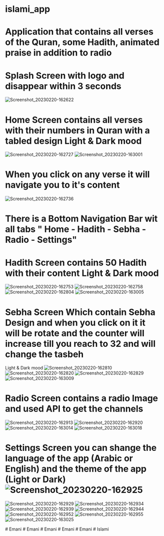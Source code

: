 # islami_app
# Application that contains all verses of the Quran, some Hadith, animated praise in addition to radio

# Splash Screen with logo and disappear within 3 seconds 
![Screenshot_20230220-162622](https://user-images.githubusercontent.com/74119717/220138870-714c509c-7dca-44b2-ab21-147f410d643f.jpg)
# Home Screen contains all verses with their numbers in Quran with a tabled design Light & Dark mood
![Screenshot_20230220-162727](https://user-images.githubusercontent.com/74119717/220139336-453dcb7d-469b-418e-a871-92541d05af3b.jpg)
![Screenshot_20230220-163001](https://user-images.githubusercontent.com/74119717/220139358-22ffa590-d0a8-4b5f-a3a9-a6ca43962f16.jpg)
# When you click on any verse it will navigate you to it's content
![Screenshot_20230220-162736](https://user-images.githubusercontent.com/74119717/220139786-33b2281b-025e-4009-9fe4-729889a5f854.jpg)
# There is a Bottom Navigation Bar wit all tabs " Home - Hadith - Sebha - Radio - Settings"
# Hadith Screen contains 50 Hadith with their content Light & Dark mood
![Screenshot_20230220-162753](https://user-images.githubusercontent.com/74119717/220140407-e417354e-2352-44a3-9c6a-2391d1408a45.jpg)
![Screenshot_20230220-162758](https://user-images.githubusercontent.com/74119717/220140433-ab02990a-9295-46ca-af87-acfe142f030d.jpg)
![Screenshot_20230220-162804](https://user-images.githubusercontent.com/74119717/220140454-6d2cf420-8e35-476f-98ca-c73a7eb13cb7.jpg)
![Screenshot_20230220-163005](https://user-images.githubusercontent.com/74119717/220140473-e250d06f-a92f-4e39-96c7-5db6d63d0cf1.jpg)
# Sebha Screen Which contain Sebha Design and when you click on it it will be rotate and the counter will increase till you reach to 32 and will change the tasbeh
Light & Dark mood
![Screenshot_20230220-162810](https://user-images.githubusercontent.com/74119717/220141181-1a93b23b-b91e-42c6-acbf-0449ebaffd00.jpg)
![Screenshot_20230220-162820](https://user-images.githubusercontent.com/74119717/220141189-7829353d-ce5f-4468-a1f3-8cca33c0ec25.jpg)
![Screenshot_20230220-162829](https://user-images.githubusercontent.com/74119717/220141201-a59e1d8d-e89a-44ec-840e-93b100179146.jpg)
![Screenshot_20230220-163009](https://user-images.githubusercontent.com/74119717/220141210-80b72d6a-bfbe-487e-bdbf-d3e78e37ec6a.jpg)
# Radio Screen contains a radio Image and used API to get the channels 
![Screenshot_20230220-162913](https://user-images.githubusercontent.com/74119717/220141626-4cf877fc-fc95-4525-9224-11d65cb7bcd2.jpg)
![Screenshot_20230220-162920](https://user-images.githubusercontent.com/74119717/220141646-3f2481f8-fb23-41f9-9af4-1ee021f30520.jpg)
![Screenshot_20230220-163014](https://user-images.githubusercontent.com/74119717/220141660-a249eceb-68d7-4044-a026-e5067aa7df20.jpg)
![Screenshot_20230220-163018](https://user-images.githubusercontent.com/74119717/220141682-86b537c8-2d47-4416-b95e-2a34272f14c5.jpg)
# Settings Screen you can shange the language of the app (Arabic or English) and the theme of the app (Light or Dark)![Screenshot_20230220-162925](https://user-images.githubusercontent.com/74119717/220142112-dc906a72-921f-4879-93ef-6eb14c138b04.jpg)
![Screenshot_20230220-162929](https://user-images.githubusercontent.com/74119717/220142121-bd8aee8f-d832-40f5-9bee-4681798d3475.jpg)
![Screenshot_20230220-162934](https://user-images.githubusercontent.com/74119717/220142128-5c66a29f-5e2f-4c30-8979-a59d87f0bf9c.jpg)
![Screenshot_20230220-162939](https://user-images.githubusercontent.com/74119717/220142137-b7957aba-2932-44b2-b2c8-b0b8cf447f84.jpg)
![Screenshot_20230220-162944](https://user-images.githubusercontent.com/74119717/220142146-d0cbc659-3836-40df-a391-858baee76582.jpg)
![Screenshot_20230220-162952](https://user-images.githubusercontent.com/74119717/220142159-0acac4ca-b839-4765-b0da-6b49cfd4fce3.jpg)
![Screenshot_20230220-162955](https://user-images.githubusercontent.com/74119717/220142170-c809ebab-d876-48eb-9911-601f22bf9731.jpg)
![Screenshot_20230220-163025](https://user-images.githubusercontent.com/74119717/220142181-a431c6fd-635d-4ef4-a92b-6e3842ca5eb9.jpg)

#   E m a n i  
 #   E m a n i  
 #   E m a n i  
 #   E m a n i  
 #   E m a n i  
 #   I s l a m i  
 